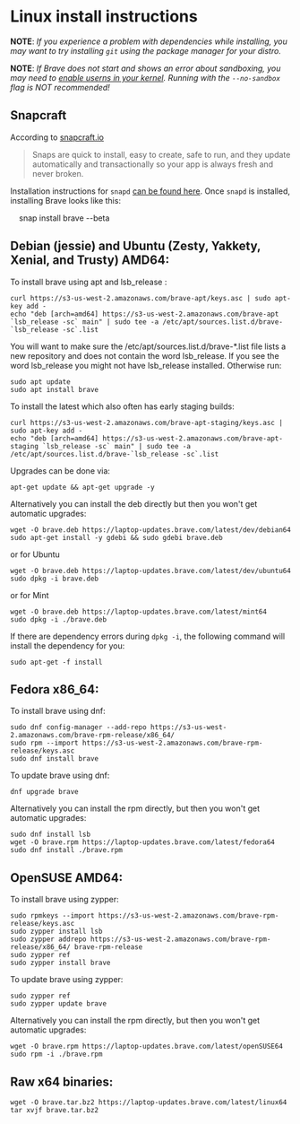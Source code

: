 # Linux install instructions

**NOTE**: _If you experience a problem with dependencies while installing, you may
want to try installing `git` using the package manager for your distro._

**NOTE**: _If Brave does not start and shows an error about sandboxing, you may need
to [enable userns in your kernel](https://superuser.com/questions/1094597/enable-user-namespaces-in-debian-kernel#1122977). Running with the `--no-sandbox` flag is NOT recommended!_

## Snapcraft

According to [snapcraft.io](https://snapcraft.io/)
> Snaps are quick to install, easy to create, safe to run, and they update automatically and transactionally so your app is always fresh and never broken.

Installation instructions for `snapd` [can be found here](https://snapcraft.io/docs/core/install). Once `snapd` is installed, installing Brave looks like this:

    snap install brave --beta

## Debian (jessie) and Ubuntu (Zesty, Yakkety, Xenial, and Trusty) AMD64:
To install brave using apt and lsb\_release :

```
curl https://s3-us-west-2.amazonaws.com/brave-apt/keys.asc | sudo apt-key add -
echo "deb [arch=amd64] https://s3-us-west-2.amazonaws.com/brave-apt `lsb_release -sc` main" | sudo tee -a /etc/apt/sources.list.d/brave-`lsb_release -sc`.list
```

You will want to make sure the /etc/apt/sources.list.d/brave-\*.list file lists a new repository and does not contain the word lsb\_release. If you see the word lsb\_release you might not have lsb\_release installed. Otherwise run:

```
sudo apt update
sudo apt install brave
```

To install the latest which also often has early staging builds:
```
curl https://s3-us-west-2.amazonaws.com/brave-apt-staging/keys.asc | sudo apt-key add -
echo "deb [arch=amd64] https://s3-us-west-2.amazonaws.com/brave-apt-staging `lsb_release -sc` main" | sudo tee -a /etc/apt/sources.list.d/brave-`lsb_release -sc`.list
```

Upgrades can be done via:
```
apt-get update && apt-get upgrade -y
```

Alternatively you can install the deb directly but then you won't get automatic upgrades:

```
wget -O brave.deb https://laptop-updates.brave.com/latest/dev/debian64
sudo apt-get install -y gdebi && sudo gdebi brave.deb
```
or for Ubuntu
```
wget -O brave.deb https://laptop-updates.brave.com/latest/dev/ubuntu64
sudo dpkg -i brave.deb
```

or for Mint

```
wget -O brave.deb https://laptop-updates.brave.com/latest/mint64
sudo dpkg -i ./brave.deb
```

If there are dependency errors during `dpkg -i`, the following command will
install the dependency for you:
```
sudo apt-get -f install
```

## Fedora x86_64:

To install brave using dnf:

```
sudo dnf config-manager --add-repo https://s3-us-west-2.amazonaws.com/brave-rpm-release/x86_64/
sudo rpm --import https://s3-us-west-2.amazonaws.com/brave-rpm-release/keys.asc
sudo dnf install brave
```

To update brave using dnf:

```
dnf upgrade brave
```


Alternatively you can install the rpm directly, but then you won't get automatic upgrades:

```
sudo dnf install lsb
wget -O brave.rpm https://laptop-updates.brave.com/latest/fedora64
sudo dnf install ./brave.rpm
```

## OpenSUSE AMD64:

To install brave using zypper:

```
sudo rpmkeys --import https://s3-us-west-2.amazonaws.com/brave-rpm-release/keys.asc
sudo zypper install lsb
sudo zypper addrepo https://s3-us-west-2.amazonaws.com/brave-rpm-release/x86_64/ brave-rpm-release
sudo zypper ref
sudo zypper install brave
```

To update brave using zypper:

```
sudo zypper ref
sudo zypper update brave
```

Alternatively you can install the rpm directly, but then you won't get automatic upgrades:

```
wget -O brave.rpm https://laptop-updates.brave.com/latest/openSUSE64
sudo rpm -i ./brave.rpm
```

## Raw x64 binaries:

```
wget -O brave.tar.bz2 https://laptop-updates.brave.com/latest/linux64
tar xvjf brave.tar.bz2
```
